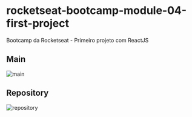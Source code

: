 # rocketseat-bootcamp-module-04-first-project
Bootcamp da Rocketseat - Primeiro projeto com ReactJS

## Main
![main](https://user-images.githubusercontent.com/5404361/70856050-b0a7fd00-1eb3-11ea-8036-430549961990.png)

## Repository
![repository](https://user-images.githubusercontent.com/5404361/70856051-bf8eaf80-1eb3-11ea-9eae-708312cc5ff0.png)
